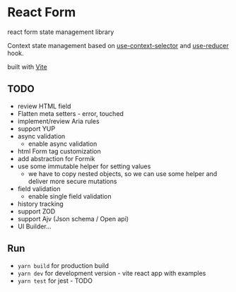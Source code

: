 # React Form

react form state management library

Context state management based on [use-context-selector](https://github.com/dai-shi/use-context-selector) and [use-reducer](https://react.dev/reference/react/useReducer) hook.

built with [Vite](https://vitejs.dev/guide/build.html#library-mode)

## TODO

- review HTML field
- Flatten meta setters - error, touched
- implement/review Aria rules
- support YUP
- async validation
  - enable async validation
- html Form tag customization
- add abstraction for Formik
- use some immutable helper for setting values
  - we have to copy nested objects, so we can use some helper and deliver more secure mutations
- field validation
  - enable single field validation
- history tracking
- support ZOD
- support Ajv (Json schema / Open api)
- UI Builder...

## Run

- `yarn build` for production build
- `yarn dev` for development version - vite react app with examples
- `yarn test` for jest - TODO
